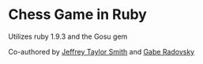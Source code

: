 <h1> Chess Game in Ruby </h1>

Utilizes ruby 1.9.3 and the Gosu gem

Co-authored by [Jeffrey Taylor Smith](https://github.com/jtsmith0107) and [Gabe Radovsky](https://github.com/radovsky)
